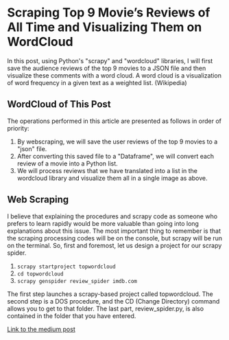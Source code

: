 # Scraping Top 9 Movie’s Reviews of All Time and Visualizing Them on WordCloud

In this post, using Python's "scrapy" and "wordcloud" libraries, I will first save the audience reviews of the top 9 movies to a JSON file and then visualize these comments with a word cloud. A word cloud is a visualization of word frequency in a given text as a weighted list. (Wikipedia)

## WordCloud of This Post

The operations performed in this article are presented as follows in order of priority:
1. By webscraping, we will save the user reviews of the top 9 movies to a "json" file.
2. After converting this saved file to a "Dataframe", we will convert each review of a movie into a Python list.
3. We will process reviews that we have translated into a list in the wordcloud library and visualize them all in a single image as above.

## Web Scraping

I believe that explaining the procedures and scrapy code as someone who prefers to learn rapidly would be more valuable than going into long explanations about this issue. The most important thing to remember is that the scraping processing codes will be on the console, but scrapy will be run on the terminal. So, first and foremost, let us design a project for our scrapy spider.

1. `scrapy startproject topwordcloud`
2. `cd topwordcloud`
3. `scrapy genspider review_spider imdb.com`

The first step launches a scrapy-based project called topwordcloud.
The second step is a DOS procedure, and the CD (Change Directory) command allows you to get to that folder.
The last part, review_spider.py, is also contained in the folder that you have entered.

[Link to the medium post](https://medium.com/@ozzgur.sanli/scraping-top-9-movies-reviews-of-all-time-and-visualizing-them-on-wordcloud-f2e06ba4308a)


